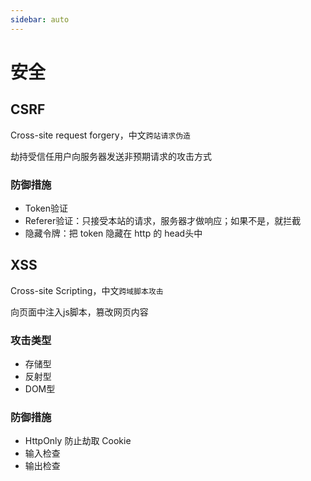 ```yaml
---
sidebar: auto
---
```


# 安全

## CSRF

Cross-site request forgery，中文`跨站请求伪造`

劫持受信任用户向服务器发送非预期请求的攻击方式

### 防御措施

- Token验证
- Referer验证：只接受本站的请求，服务器才做响应；如果不是，就拦截
- 隐藏令牌：把 token 隐藏在 http 的 head头中

## XSS

Cross-site Scripting，中文`跨域脚本攻击`

向页面中注入js脚本，篡改网页内容

### 攻击类型
  - 存储型
  - 反射型
  - DOM型

### 防御措施

- HttpOnly 防止劫取 Cookie
- 输入检查
- 输出检查